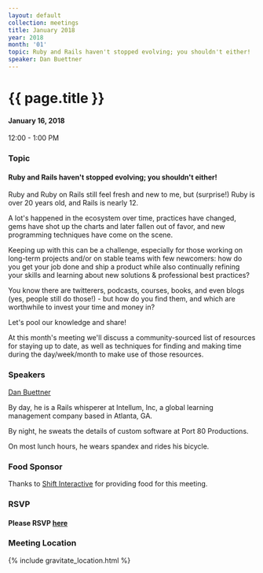 ```yaml
---
layout: default
collection: meetings
title: January 2018
year: 2018
month: '01'
topic: Ruby and Rails haven't stopped evolving; you shouldn't either!
speaker: Dan Buettner
---
```


# {{ page.title }}

#### January 16, 2018
12:00 - 1:00 PM

### Topic

#### Ruby and Rails haven't stopped evolving; you shouldn't either!
Ruby and Ruby on Rails still feel fresh and new to me, but (surprise!) Ruby is over 20 years old, and Rails is nearly 12.

A lot's happened in the ecosystem over time, practices have changed, gems have shot up the charts and later fallen out of favor, and new programming techniques have come on the scene.

Keeping up with this can be a challenge, especially for those working on long-term projects and/or on stable teams with few newcomers: how do you get your job done and ship a product while also continually refining your skills and learning about new solutions & professional best practices?

You know there are twitterers, podcasts, courses, books, and even blogs (yes, people still do those!) - but how do you find them, and which are worthwhile to invest your time and money in?

Let's pool our knowledge and share!

At this month's meeting we'll discuss a community-sourced list of resources for staying up to date, as well as techniques for finding and making time during the day/week/month to make use of those resources.

### Speakers

[Dan Buettner](https://twitter.com/Capncavedan)

By day, he is a Rails whisperer at Intellum, Inc, a global learning management company based in Atlanta, GA.

By night, he sweats the details of custom software at Port 80 Productions.

On most lunch hours, he wears spandex and rides his bicycle.


### Food Sponsor

Thanks to [Shift Interactive](http://shiftdsm.com/) for providing food for this meeting.

### RSVP

#### Please RSVP [here](https://iowaruby-jan-2018.eventbrite.com)

### Meeting Location
{% include gravitate_location.html %}
